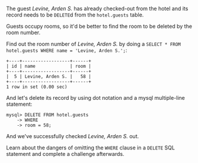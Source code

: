 The guest _Levine, Arden S._ has already checked-out from the hotel and its record needs to be `DELETE`d from the `hotel.guests` table. 

Guests occupy rooms, so it'd be better to find the room to be deleted by the room number. 

Find out the room number of _Levine, Arden S._ by doing a `SELECT * FROM hotel.guests WHERE name = 'Levine, Arden S.';`:

```
+----+------------------+------+
| id | name             | room |
+----+------------------+------+
|  5 | Levine, Arden S. |   58 |
+----+------------------+------+
1 row in set (0.00 sec)
```

And let's delete its record by using dot notation and a mysql multiple-line statement:

```
mysql> DELETE FROM hotel.guests
    -> WHERE
    -> room = 58;
```

And we've successfully checked _Levine, Arden S._ out. 

Learn about the dangers of omitting the `WHERE` clause in a `DELETE` SQL statement and complete a challenge afterwards.